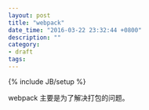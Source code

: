 ```yaml
---
layout: post
title: "webpack"
date_time: "2016-03-22 23:32:44 +0800"
description: ""
category:
- draft
tags:
---
```

{% include JB/setup %}

webpack 主要是为了解决打包的问题。
